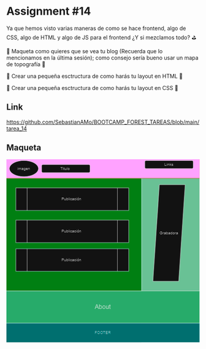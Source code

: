 # Assignment #14

Ya que hemos visto varias maneras de como se hace frontend, algo de CSS, algo de HTML y algo de JS para el frontend ¿Y si mezclamos todo? ⛳️

🌲 Maqueta como quieres que se vea tu blog (Recuerda que lo mencionamos en la última sesión); como consejo sería bueno usar un mapa de topografía 🍃

🌲 Crear una pequeña esctructura de como harás tu layout en HTML 🍃

🌲 Crear una pequeña esctructura de como harás tu layout en CSS 🍃

## Link

<https://github.com/SebastianAMo/BOOTCAMP_FOREST_TAREAS/blob/main/tarea_14>

## Maqueta

![Maqueta](maqueta.png)
